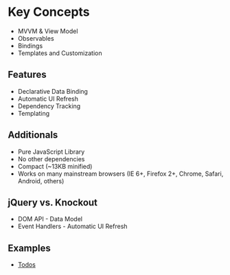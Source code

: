 # Key Concepts

* MVVM & View Model
* Observables
* Bindings
* Templates and Customization

## Features

* Declarative Data Binding
* Automatic UI Refresh
* Dependency Tracking
* Templating

## Additionals

* Pure JavaScript Library
* No other dependencies
* Compact (~13KB minified)
* Works on many mainstream browsers (IE 6+, Firefox 2+, Chrome, Safari, Android, others)

## jQuery vs. Knockout

* DOM API - Data Model
* Event Handlers - Automatic UI Refresh

## Examples

* [Todos](examples/Todos/index.html)